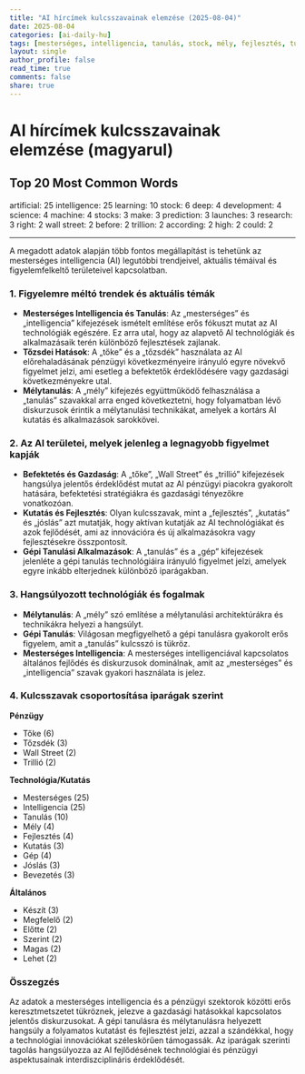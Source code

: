 ```yaml
---
title: "AI hírcímek kulcsszavainak elemzése (2025-08-04)"
date: 2025-08-04
categories: [ai-daily-hu]
tags: [mesterséges, intelligencia, tanulás, stock, mély, fejlesztés, tudomány, gép, stocks, készít, előrejelzés, launches, kutatás, jog, wall street, előtt, trillió, szerint, magas, tudna]
layout: single
author_profile: false
read_time: true
comments: false
share: true
---
```


# AI hírcímek kulcsszavainak elemzése (magyarul)

## Top 20 Most Common Words

artificial: 25
intelligence: 25
learning: 10
stock: 6
deep: 4
development: 4
science: 4
machine: 4
stocks: 3
make: 3
prediction: 3
launches: 3
research: 3
right: 2
wall street: 2
before: 2
trillion: 2
according: 2
high: 2
could: 2

---

A megadott adatok alapján több fontos megállapítást is tehetünk az mesterséges intelligencia (AI) legutóbbi trendjeivel, aktuális témáival és figyelemfelkeltő területeivel kapcsolatban.

### 1. Figyelemre méltó trendek és aktuális témák
- **Mesterséges Intelligencia és Tanulás**: Az „mesterséges” és „intelligencia” kifejezések ismételt említése erős fókuszt mutat az AI technológiák egészére. Ez arra utal, hogy az alapvető AI technológiák és alkalmazásaik terén különböző fejlesztések zajlanak.
- **Tőzsdei Hatások**: A „tőke” és a „tőzsdék” használata az AI előrehaladásának pénzügyi következményeire irányuló egyre növekvő figyelmet jelzi, ami esetleg a befektetők érdeklődésére vagy gazdasági következményekre utal.
- **Mélytanulás**: A „mély” kifejezés együttműködő felhasználása a „tanulás” szavakkal arra enged következtetni, hogy folyamatban lévő diskurzusok érintik a mélytanulási technikákat, amelyek a kortárs AI kutatás és alkalmazások sarokkövei.

### 2. Az AI területei, melyek jelenleg a legnagyobb figyelmet kapják
- **Befektetés és Gazdaság**: A „tőke”, „Wall Street” és „trillió” kifejezések hangsúlya jelentős érdeklődést mutat az AI pénzügyi piacokra gyakorolt hatására, befektetési stratégiákra és gazdasági tényezőkre vonatkozóan.
- **Kutatás és Fejlesztés**: Olyan kulcsszavak, mint a „fejlesztés”, „kutatás” és „jóslás” azt mutatják, hogy aktívan kutatják az AI technológiákat és azok fejlődését, ami az innovációra és új alkalmazásokra vagy fejlesztésekre összpontosít.
- **Gépi Tanulási Alkalmazások**: A „tanulás” és a „gép” kifejezések jelenléte a gépi tanulás technológiáira irányuló figyelmet jelzi, amelyek egyre inkább elterjednek különböző iparágakban.

### 3. Hangsúlyozott technológiák és fogalmak
- **Mélytanulás**: A „mély” szó említése a mélytanulási architektúrákra és technikákra helyezi a hangsúlyt.
- **Gépi Tanulás**: Világosan megfigyelhető a gépi tanulásra gyakorolt erős figyelem, amit a „tanulás” kulcsszó is tükröz.
- **Mesterséges Intelligencia**: A mesterséges intelligenciával kapcsolatos általános fejlődés és diskurzusok dominálnak, amit az „mesterséges” és „intelligencia” szavak gyakori használata is jelez.

### 4. Kulcsszavak csoportosítása iparágak szerint
**Pénzügy**
- Tőke (6)
- Tőzsdék (3)
- Wall Street (2)
- Trillió (2)

**Technológia/Kutatás**
- Mesterséges (25)
- Intelligencia (25)
- Tanulás (10)
- Mély (4)
- Fejlesztés (4)
- Kutatás (3)
- Gép (4)
- Jóslás (3)
- Bevezetés (3)

**Általános**
- Készít (3)
- Megfelelő (2)
- Előtte (2)
- Szerint (2)
- Magas (2)
- Lehet (2)

### Összegzés
Az adatok a mesterséges intelligencia és a pénzügyi szektorok közötti erős keresztmetszetet tükröznek, jelezve a gazdasági hatásokkal kapcsolatos jelentős diskurzusokat. A gépi tanulásra és mélytanulásra helyezett hangsúly a folyamatos kutatást és fejlesztést jelzi, azzal a szándékkal, hogy a technológiai innovációkat széleskörűen támogassák. Az iparágak szerinti tagolás hangsúlyozza az AI fejlődésének technológiai és pénzügyi aspektusainak interdiszciplináris érdeklődését.
